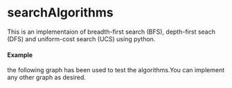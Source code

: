 # searchAlgorithms
This is an implementaion of breadth-first search (BFS), depth-first seach (DFS) and uniform-cost search (UCS) using python.
#### Example
the following graph has been used to test the algorithms.You can implement any other graph as desired.
